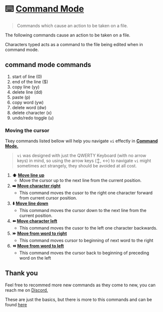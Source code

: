 # :keyboard: [Command Mode](vi/command-mode/README.md)
> Commands which cause an action to be taken on a file.

The following commands cause an action to be taken on a file.

Characters typed acts as a command to the file being edited when in command mode.

## command mode commands
1. start of line (0)
1. end of the line ($)
1. copy line (yy)
1. delete line (dd)
1. paste (p)
1. copy word (yw)
1. delete word (dw)
1. delete character (x)
1. undo/redo toggle (u)

### Moving the cursor
Tkey commands listed bellow will help you navigate `vi` effectly in **[Command Mode.](vi/command-mode/README.md)**
> `vi` was designed with just the QWERTY Keyboard (with no arrow keys) in mind, so using the arrow keys (:arrow_up_down:, :left_right_arrow:) to navigate `vi` might sometimes act strangely, they should be avoided at all cost.

1. **:arrow_up: [Move line up](/vi/command-mode/move_line-up)**
    - Move the cursor up to the next line from the current position.
1. **:arrow_right: [Move character right](/vi/command-mode/move_char-right)**
    - This command moves the cusor to the right one character forward from current cursor position.
1. **:arrow_down: [Move line down](/vi/command-mode/move_line-down)**
    - This command moves the cursor down to the next line from the current position.
1. **:arrow_left: [Move character left](/vi/command-mode/move_char-left)**
    - This command moves the cusor to the left one character backwards.
1. **:fast_forward: [Move from word to right](/vi/command-mode/move_word-right)**
    - This command moves cursor to beginning of next word to the right
1. **:rewind: [Move from word to left](/vi/command-mode/move_word-left)**
    - This command moves the cursor back to beginning of preceding word on the left

## Thank you
Feel free to recommed more new commands as they come to new, you can reach me on [Discord.](https://discord.com/users/982980024950997073)

These are just the basics, but there is more to this commands and can be found [here](https://www.cs.colostate.edu/helpdocs/vi.html)
